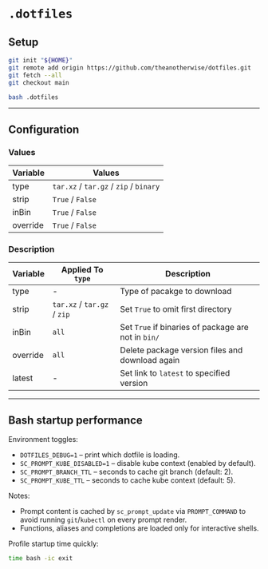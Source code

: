 # `.dotfiles`

## Setup

```bash
git init "${HOME}"
git remote add origin https://github.com/theanotherwise/dotfiles.git
git fetch --all
git checkout main

bash .dotfiles
```

----

## Configuration

### Values

| Variable 	 | Values                                          	 |
|------------|---------------------------------------------------|
| type     	 | `tar.xz` / `tar.gz` / `zip` / `binary`          	 |
| strip    	 | `True` / `False`                                	 |
| inBin    	 | `True` / `False`                                	 |
| override 	 | `True` / `False` 	                                |

### Description

| Variable 	 | Applied To `type`           	 | Description                                            	 |
|------------|-------------------------------|----------------------------------------------------------|
| type     	 | -	                            | Type of pacakge to download	                             |
| strip    	 | `tar.xz` / `tar.gz` / `zip` 	 | Set `True` to omit first directory  	                    |
| inBin    	 | `all`                       	 | Set `True` if binaries of package are not in `bin/`    	 |
| override 	 | `all`                       	 | Delete package version files and download again        	 |
| latest     | -                             | Set link to `latest` to specified version                |

---

## Bash startup performance

Environment toggles:

- `DOTFILES_DEBUG=1` – print which dotfile is loading.
- `SC_PROMPT_KUBE_DISABLED=1` – disable kube context (enabled by default).
- `SC_PROMPT_BRANCH_TTL` – seconds to cache git branch (default: 2).
- `SC_PROMPT_KUBE_TTL` – seconds to cache kube context (default: 5).

Notes:

- Prompt content is cached by `sc_prompt_update` via `PROMPT_COMMAND` to avoid
  running `git`/`kubectl` on every prompt render.
- Functions, aliases and completions are loaded only for interactive shells.

Profile startup time quickly:

```bash
time bash -ic exit
```